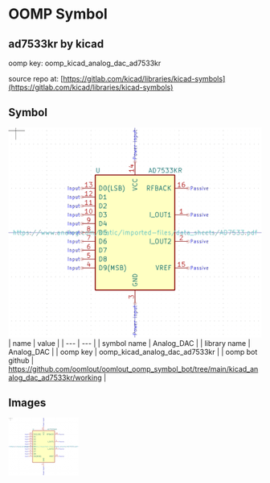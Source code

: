 # OOMP Symbol  
## ad7533kr  by kicad  
  
oomp key: oomp_kicad_analog_dac_ad7533kr  
  
source repo at: [https://gitlab.com/kicad/libraries/kicad-symbols](https://gitlab.com/kicad/libraries/kicad-symbols)  
## Symbol  
  
[![working.png](working_600.png)](working.png)  
| name | value | 
| --- | --- | 
| symbol name | Analog_DAC | 
| library name | Analog_DAC | 
| oomp key | oomp_kicad_analog_dac_ad7533kr | 
| oomp bot github | https://github.com/oomlout/oomlout_oomp_symbol_bot/tree/main/kicad_analog_dac_ad7533kr/working | 
## Images  
  
[![working.png](working_140.png)](working.png)  
